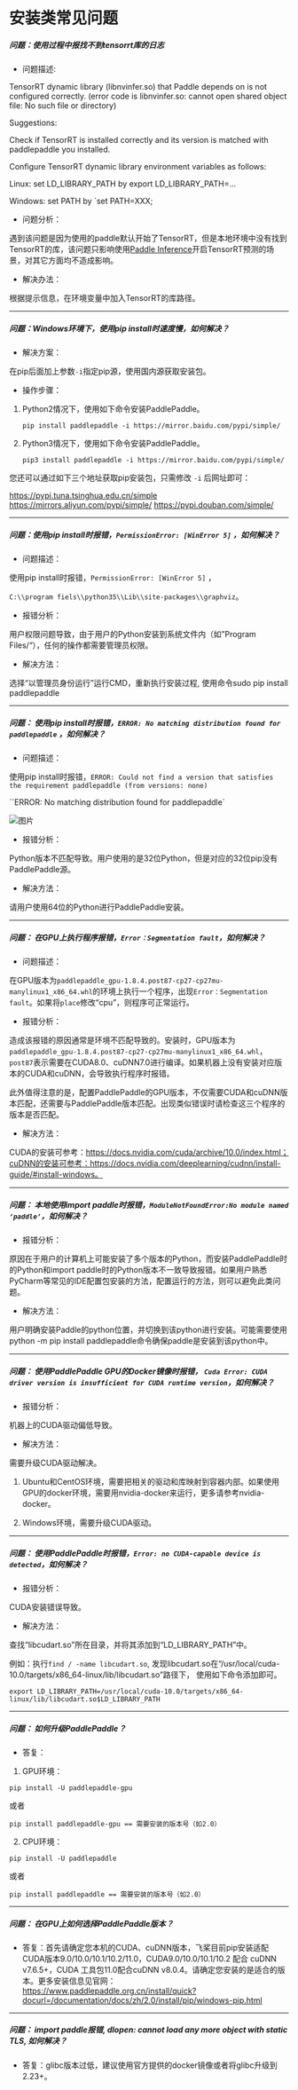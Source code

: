 # 安装类常见问题


##### 问题：使用过程中报找不到tensorrt库的日志

+ 问题描述:

TensorRT dynamic library (libnvinfer.so) that Paddle depends on is not configured correctly. (error code is libnvinfer.so: cannot open shared object file: No such file or directory)

Suggestions:

Check if TensorRT is installed correctly and its version is matched with paddlepaddle you installed.

Configure TensorRT dynamic library environment variables as follows:

Linux: set LD_LIBRARY_PATH by export LD_LIBRARY_PATH=...

Windows: set PATH by `set PATH=XXX;

+ 问题分析：

遇到该问题是因为使用的paddle默认开始了TensorRT，但是本地环境中没有找到TensorRT的库，该问题只影响使用[Paddle Inference](https://paddleinference.paddlepaddle.org.cn/master/product_introduction/inference_intro.html)开启TensorRT预测的场景，对其它方面均不造成影响。

+ 解决办法：

根据提示信息，在环境变量中加入TensorRT的库路径。

------

##### 问题：Windows环境下，使用pip install时速度慢，如何解决？

+ 解决方案：

在pip后面加上参数`-i`指定pip源，使用国内源获取安装包。

+ 操作步骤：

1. Python2情况下，使用如下命令安装PaddlePaddle。

   `pip install paddlepaddle -i https://mirror.baidu.com/pypi/simple/`

2. Python3情况下，使用如下命令安装PaddlePaddle。

   `pip3 install paddlepaddle -i https://mirror.baidu.com/pypi/simple/`

您还可以通过如下三个地址获取pip安装包，只需修改 `-i` 后网址即可：

https://pypi.tuna.tsinghua.edu.cn/simple
https://mirrors.aliyun.com/pypi/simple/
https://pypi.douban.com/simple/

------

##### 问题：使用pip install时报错，`PermissionError: [WinError 5]` ，如何解决？

+ 问题描述：

使用pip install时报错，`PermissionError: [WinError 5]` ，

`C:\\program fiels\\python35\\Lib\\site-packages\\graphviz`。

+ 报错分析：

用户权限问题导致，由于用户的Python安装到系统文件内（如”Program Files/“），任何的操作都需要管理员权限。

+ 解决方法：

选择“以管理员身份运行”运行CMD，重新执行安装过程, 使用命令sudo pip install paddlepaddle

------

##### 问题： 使用pip install时报错，`ERROR: No matching distribution found for paddlepaddle` ，如何解决？

+ 问题描述：

使用pip install时报错，`ERROR: Could not find a version that satisfies the requirement paddlepaddle (from versions: none)`

``ERROR: No matching distribution found for paddlepaddle`

![图片](https://paddlepaddleimage.cdn.bcebos.com/faqimage%2Fbj-febb18fb78004dc17f18d60a009dc6a8bd907251.png)

+ 报错分析：

Python版本不匹配导致。用户使用的是32位Python，但是对应的32位pip没有PaddlePaddle源。

+ 解决方法：

请用户使用64位的Python进行PaddlePaddle安装。

------

##### 问题： 在GPU上执行程序报错，`Error：Segmentation fault`，如何解决？

+ 问题描述：

在GPU版本为`paddlepaddle_gpu-1.8.4.post87-cp27-cp27mu-manylinux1_x86_64.whl`的环境上执行一个程序，出现`Error：Segmentation fault`。如果将`place`修改“cpu”，则程序可正常运行。

+ 报错分析：

造成该报错的原因通常是环境不匹配导致的。安装时，GPU版本为`paddlepaddle_gpu-1.8.4.post87-cp27-cp27mu-manylinux1_x86_64.whl`，`post87`表示需要在CUDA8.0、cuDNN7.0进行编译。如果机器上没有安装对应版本的CUDA和cuDNN，会导致执行程序时报错。

此外值得注意的是，配置PaddlePaddle的GPU版本，不仅需要CUDA和cuDNN版本匹配，还需要与PaddlePaddle版本匹配。出现类似错误时请检查这三个程序的版本是否匹配。

+ 解决方法：

CUDA的安装可参考：https://docs.nvidia.com/cuda/archive/10.0/index.html；cuDNN的安装可参考：https://docs.nvidia.com/deeplearning/cudnn/install-guide/#install-windows。

------

##### 问题： 本地使用import paddle时报错，`ModuleNotFoundError:No module named ‘paddle’`，如何解决？

+ 报错分析：

原因在于用户的计算机上可能安装了多个版本的Python，而安装PaddlePaddle时的Python和import paddle时的Python版本不一致导致报错。如果用户熟悉PyCharm等常见的IDE配置包安装的方法，配置运行的方法，则可以避免此类问题。

+ 解决方法：

用户明确安装Paddle的python位置，并切换到该python进行安装。可能需要使用python -m pip install paddlepaddle命令确保paddle是安装到该python中。

------

##### 问题： 使用PaddlePaddle GPU的Docker镜像时报错， `Cuda Error: CUDA driver version is insufficient for CUDA runtime version`，如何解决？

+ 报错分析：

机器上的CUDA驱动偏低导致。

+ 解决方法：

需要升级CUDA驱动解决。

1. Ubuntu和CentOS环境，需要把相关的驱动和库映射到容器内部。如果使用GPU的docker环境，需要用nvidia-docker来运行，更多请参考nvidia-docker。

2. Windows环境，需要升级CUDA驱动。

------

##### 问题： 使用PaddlePaddle时报错，`Error: no CUDA-capable device is detected`，如何解决？

+ 报错分析：

CUDA安装错误导致。

+ 解决方法：

查找“libcudart.so”所在目录，并将其添加到“LD_LIBRARY_PATH”中。

例如：执行`find / -name libcudart.so`, 发现libcudart.so在“/usr/local/cuda-10.0/targets/x86_64-linux/lib/libcudart.so”路径下， 使用如下命令添加即可。

`export LD_LIBRARY_PATH=/usr/local/cuda-10.0/targets/x86_64-linux/lib/libcudart.so$LD_LIBRARY_PATH`

------

##### 问题： 如何升级PaddlePaddle？

+ 答复：

1. GPU环境：


 `pip install -U paddlepaddle-gpu`

或者

`pip install paddlepaddle-gpu == 需要安装的版本号（如2.0）`

2. CPU环境：

`pip install -U paddlepaddle`

或者

`pip install paddlepaddle == 需要安装的版本号（如2.0）`

------

##### 问题： 在GPU上如何选择PaddlePaddle版本？

+ 答复：首先请确定您本机的CUDA、cuDNN版本，飞桨目前pip安装适配CUDA版本9.0/10.0/10.1/10.2/11.0，CUDA9.0/10.0/10.1/10.2 配合 cuDNN v7.6.5+，CUDA 工具包11.0配合cuDNN v8.0.4。请确定您安装的是适合的版本。更多安装信息见官网：https://www.paddlepaddle.org.cn/install/quick?docurl=/documentation/docs/zh/2.0/install/pip/windows-pip.html

------

##### 问题： import paddle报错, dlopen: cannot load any more object with static TLS, 如何解决？

+ 答复：glibc版本过低，建议使用官方提供的docker镜像或者将glibc升级到2.23+。
